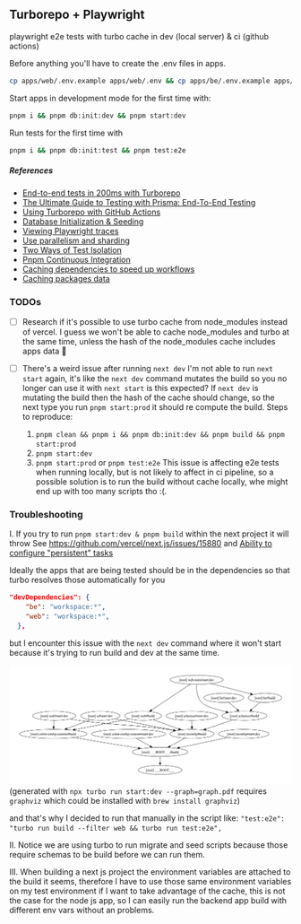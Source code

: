 ## Turborepo + Playwright

playwright e2e tests with turbo cache in dev (local server) & ci (github actions)

Before anything you'll have to create the .env files in apps.

```sh
cp apps/web/.env.example apps/web/.env && cp apps/be/.env.example apps/be/.env
```

Start apps in development mode for the first time with:

```sh
pnpm i && pnpm db:init:dev && pnpm start:dev
```

Run tests for the first time with

```sh
pnpm i && pnpm db:init:test && pnpm test:e2e
```

##### References

- [End-to-end tests in 200ms with Turborepo](https://www.youtube.com/watch?v=bsE1VJn1HeU)
- [The Ultimate Guide to Testing with Prisma: End-To-End Testing](https://www.prisma.io/blog/testing-series-4-OVXtDis201)
- [Using Turborepo with GitHub Actions](https://turbo.build/repo/docs/ci/github-actions)
- [Database Initialization & Seeding](https://learn.cypress.io/advanced-cypress-concepts/database-initialization-and-seeding)
- [Viewing Playwright traces](https://www.youtube.com/watch?v=lfxjs--9ZQs)
- [Use parallelism and sharding](https://playwright.dev/docs/best-practices#use-parallelism-and-sharding)
- [Two Ways of Test Isolation](https://playwright.dev/docs/browser-contexts#two-ways-of-test-isolation)
- [Pnpm Continuous Integration](https://pnpm.io/continuous-integration#github-actions)
- [Caching dependencies to speed up workflows](https://docs.github.com/en/actions/using-workflows/caching-dependencies-to-speed-up-workflows)
- [Caching packages data](https://github.com/actions/setup-node/blob/main/docs/advanced-usage.md#caching-packages-data)

### TODOs

- [ ] Research if it's possible to use turbo cache from node_modules instead of vercel. I guess we won't be able to cache node_modules and turbo at the same time, unless the hash of the node_modules cache includes apps data 🤔

- [ ] There's a weird issue after running `next dev` I'm not able to run `next start` again,
      it's like the `next dev` command mutates the build so you no longer can use it with `next start` is this expected?
      If `next dev` is mutating the build then the hash of the cache should change, so the next type you run `pnpm start:prod` it should re compute the build.
      Steps to reproduce:
  1. `pnpm clean && pnpm i && pnpm db:init:dev && pnpm build && pnpm start:prod`
  2. `pnpm start:dev`
  3. `pnpm start:prod` or `pnpm test:e2e`
     This issue is affecting e2e tests when running locally, but is not likely to affect in ci pipeline, so a possible solution is to run the build without cache locally, whe might end up with too many scripts tho :(.

### Troubleshooting

I.
If you try to run `pnpm start:dev & pnpm build` within the next project it will throw
See https://github.com/vercel/next.js/issues/15880 and [Ability to configure "persistent" tasks](https://github.com/vercel/turbo/pull/2258)

Ideally the apps that are being tested should be in the dependencies so that turbo resolves those automatically for you

```json
"devDependencies": {
    "be": "workspace:*",
    "web": "workspace:*",
  },
```

but I encounter this issue with the `next dev` command where it won't start because it's trying to run build and dev at the same time.

![alt text](graph-dev.jpg 'turbo run dev dependencies')
(generated with `npx turbo run start:dev --graph=graph.pdf` requires `graphviz` which could be installed with `brew install graphviz`)

and that's why I decided to run that manually in the script like: `"test:e2e": "turbo run build --filter web && turbo run test:e2e",`

II.
Notice we are using turbo to run migrate and seed scripts because those require schemas to be build before we can run them.

III.
When building a next js project the environment variables are attached to the build it seems, therefore I have to use those same
environment variables on my test environment if I want to take advantage of the cache, this is not the case for the node js app, so I can easily
run the backend app build with different env vars without an problems.
